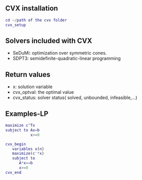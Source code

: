 ## CVX installation

```matlab
cd ~/path of the cvx folder
cvx_setup
```
## Solvers included with CVX
- SeDuMi: optimization over symmetric cones. 
- SDPT3: semidefinite-quadratic-linear programming

## Return values
- x: solution variable
- cvx_optval: the optimal value
- cvx_status: solver status( solved, unbounded, infeasible,...)

## Examples-LP
```matlab
maximize c^Tx
subject to Ax=b
           x>=0
```
```matlab
cvx_begin
   variables x(n)
   maximize(c'*x)
   subject to
      A*x==b
      x>=0
cvx_end
```










